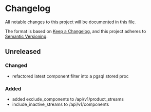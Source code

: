 # Changelog
All notable changes to this project will be documented in this file.

The format is based on [Keep a Changelog](https://keepachangelog.com/en/1.0.0/),
and this project adheres to [Semantic Versioning](https://semver.org/spec/v2.0.0.html).

## Unreleased

### Changed
* refactored latest component filter into a pgsql stored proc

### Added
* added exclude_components to /api/v1/product_streams
* include_inactive_streams to /api/v1/components
